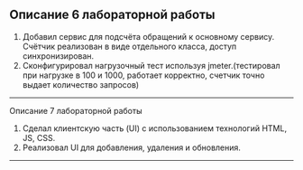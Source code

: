 ## Описание 6 лабораторной работы
1. Добавил сервис для подсчёта обращений к основному сервису. Счётчик реализован в виде отдельного класса, доступ синхронизирован.
2. Сконфигурировал нагрузочный тест используя jmeter.(тестировал при нагрузке в 100 и 1000, работает корректно, счетчик точно выдает количество запросов)

_______________________________________________________________________________________________________________________________________________________________________________________________________________________________________________________________________
Описание 7 лабораторной работы
1. Сделал клиентскую часть (UI) с использованием технологий HTML, JS, CSS.
2. Реализовал UI для добавления, удаления и обновления.

________________________________________________________________________________________________________________________________________________________________________________________________________________________________________________________________________
